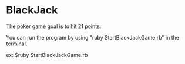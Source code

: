 BlackJack
=========

The poker game goal is to hit 21 points.

You can run the program by using "ruby StartBlackJackGame.rb" in the terminal.

ex: $ruby StartBlackJackGame.rb
